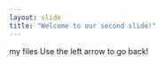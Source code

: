 ```yaml
---
layout: slide
title: "Welcome to our second slide!"
---
```

my files
Use the left arrow to go back!
